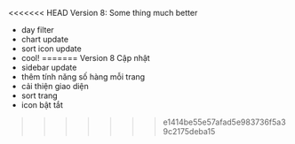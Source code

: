 <<<<<<< HEAD
Version 8: Some thing much better
- day filter
- chart update
- sort icon update
- cool!
=======
Version 8
Cập nhật
- sidebar update
- thêm tính năng số hàng mỗi trang
- cải thiện giao diện
- sort trang
- icon bật tắt
>>>>>>> e1414be55e57afad5e983736f5a39c2175deba15
